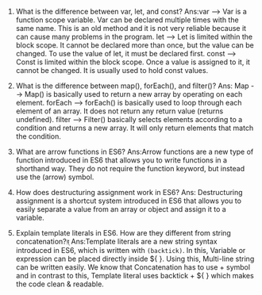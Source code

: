 1) What is the difference between var, let, and const?
Ans:var --> Var is a function scope variable. Var can be declared multiple times with the same name. This is an old method and it is not very reliable because it can cause many problems in the program.
let --> Let is limited within the block scope. It cannot be declared more than once, but the value can be changed. To use the value of let, it must be declared first.
const --> Const is limited within the block scope. Once a value is assigned to it, it cannot be changed. It is usually used to hold const values.



2) What is the difference between map(), forEach(), and filter()?
Ans: Map --> Map() is basically used to return a new array by operating on each element.
forEach --> forEach() is basically used to loop through each element of an array. It does not return any return value (returns undefined).
filter --> Filter() basically selects elements according to a condition and returns a new array. It will only return elements that match the condition.


3) What are arrow functions in ES6?
Ans:Arrow functions are a new type of function introduced in ES6 that allows you to write functions in a shorthand way. They do not require the function keyword, but instead use the (arrow) symbol.


4) How does destructuring assignment work in ES6?
Ans: Destructuring assignment is a shortcut system introduced in ES6 that allows you to easily separate a value from an array or object and assign it to a variable.


5) Explain template literals in ES6. How are they different from string concatenation?র্
Ans:Template literals are a new string syntax introduced in ES6, which is written with `(backtick)`. In this, Variable or expression can be placed directly inside ${ }. Using this, Multi-line string can be written easily. We know that Concatenation has to use + symbol and in contrast to this, Template literal uses backtick + ${ } which makes the code clean & readable.
